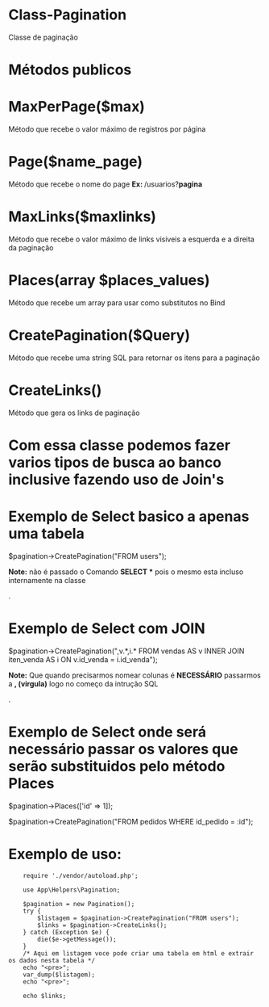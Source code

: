 # Class-Pagination
Classe de paginação

# Métodos publicos

# MaxPerPage($max)
<p>Método que recebe o valor máximo de registros por página</p>

# Page($name_page)
<p>Método que recebe o nome do page <strong>Ex: </strong>/usuarios?<strong>pagina</strong></p>

# MaxLinks($maxlinks)
<p>Método que recebe o valor máximo de links visiveis a esquerda e a direita da paginação</p>

# Places(array $places_values)
<p>Método que recebe um array para usar como substitutos no Bind</p>

# CreatePagination($Query)
<p>Método que recebe uma string SQL para retornar os itens para a paginação</p>

# CreateLinks()
<p>Método que gera os links de paginação</p>

# Com essa classe podemos fazer varios tipos de busca ao banco inclusive fazendo uso de Join's

# Exemplo de Select basico a apenas uma tabela

<p>$pagination->CreatePagination("FROM users");</p>
<p><strong>Note:</strong> não é passado o Comando <strong>SELECT *</strong> pois o mesmo esta incluso internamente na classe</p>.

# Exemplo de Select com JOIN

<p>$pagination->CreatePagination(",v.*,i.* FROM vendas AS v 
                                 INNER JOIN iten_venda AS i 
                                 ON v.id_venda = i.id_venda");</p>
<p><strong>Note:</strong> Que quando precisarmos nomear colunas é <strong>NECESSÁRIO</strong> passarmos a <strong>, (virgula)</strong> logo no começo da intrução SQL</p>. 

# Exemplo de Select onde será necessário passar os valores que serão substituidos pelo método Places
<p>$pagination->Places(['id' => 1]);</p>
<p>$pagination->CreatePagination("FROM pedidos WHERE id_pedido = :id");</p>

# Exemplo de uso:

        require './vendor/autoload.php';

        use App\Helpers\Pagination;

        $pagination = new Pagination();
        try {
            $listagem = $pagination->CreatePagination("FROM users");
            $links = $pagination->CreateLinks();
        } catch (Exception $e) {
            die($e->getMessage());
        }
        /* Aqui em listagem voce pode criar uma tabela em html e extrair os dados nesta tabela */
        echo "<pre>";
        var_dump($listagem);
        echo "<pre>";

        echo $links;


